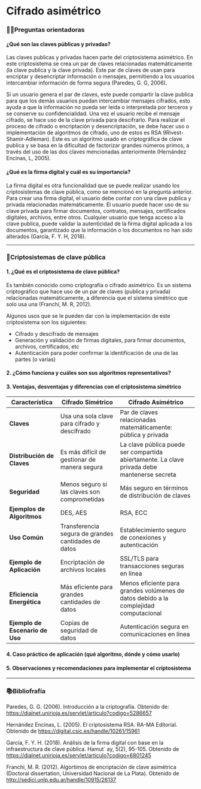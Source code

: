 # Cifrado asimétrico

### 🧑‍🏫Preguntas orientadoras

#### ¿Qué son las claves públicas y privadas?

Las claves publicas y privadas hacen parte del criptosistema asimétrico. En este criptosistema se crea un par de claves relacionadas matemáticamente (la clave publica y la clave privada). Este par de claves de usan para encriptar y desencriptar información o mensajes, permitiendo a los usuarios intercambiar información de forma segura (Paredes, G. G, 2006).

Si un usuario genera el par de claves, este puede compartir la clave publica para que los demás usuarios puedan intercambiar mensajes cifrados, esto ayuda a que la información no pueda ser leída o interpretada por terceros y se conserve su confidencialidad. Una vez el usuario recibe el mensaje cifrado, se hace uso de la clave privada para descifrarlo. Para realizar el proceso de cifrado o encriptación y desencriptación, se debe hacer uso o implementación de algoritmos de cifrado, uno de estos es RSA  9Rivest-Shamir-Adleman). Este es un algoritmo usado en criptográfica de clave publica y se basa en la dificultad de factorizar grandes números primos, a través del uso de las dos claves mencionadas anteriormente (Hernández Encinas, L, 2005).


#### ¿Qué es la firma digital y cuál es su importancia?

La firma digital es otra funcionalidad que se puede realizar usando los criptosistemas de clave pública, como se mencionó en la pregunta anterior. Para crear una firma digital, el usuario debe contar con una clave publica y privada relacionadas matemáticamente. El usuario puede hacer uso de su clave privada para firmar documentos, contratos, mensajes, certificados digitales, archivos, entre otros. Cualquier usuario que tenga acceso a la clave publica, puede validar la autenticidad de la firma digital aplicada a los documentos, garantizado que la información o los documentos no han sido alterados (García, F. Y. H, 2018).

---

### 🔏Criptosistemas de clave pública

#### 1.	¿Qué es el criptosistema de clave pública?

Es también conocido como criptografía o cifrado asimétrico. Es un sistema criptográfico que hace uso de un par de claves (publica y privada) relacionadas matemáticamente, a diferencia que el sistema simétrico que solo usa una (Franchi, M. R, 2012).

Algunos usos que se le pueden dar con la implementación de este criptosistema son los siguientes:

- Cifrado y descifrado de mensajes
- Generación y validación de firmas digitales, para firmar documentos, archivos, certificados, etc
- Autenticación para poder confirmar la identificación de una de las partes (o varias)


#### 2.	¿Cómo funciona y cuáles son sus algoritmos representativos?

#### 3.	Ventajas, desventajas y diferencias con el criptosistema simétrico

| Característica                  | Cifrado Simétrico                                   | Cifrado Asimétrico                                                                           |
| ------------------------------- | --------------------------------------------------- | -------------------------------------------------------------------------------------------- |
| **Claves**                      | Usa una sola clave para cifrado y descifrado        | Par de claves relacionadas matemáticamente: pública y privada                                |
| **Distribución de Claves**      | Es más difícil de gestionar de manera segura        | La clave pública puede ser compartida abiertamente. La clave privada debe mantenerse secreta |
| **Seguridad**                   | Menos seguro si las claves son comprometidas        | Más seguro en términos de distribución de claves                                             |
| **Ejemplos de Algoritmos**      | DES, AES                                            | RSA, ECC                                                                                     |
| **Uso Común**                   | Transferencia segura de grandes cantidades de datos | Establecimiento seguro de conexiones y autenticación                                         |
| **Ejemplo de Aplicación**       | Encriptación de archivos locales                    | SSL/TLS para transacciones seguras en línea                                                  |
| **Eficiencia Energética**       | Más eficiente para grandes cantidades de datos      | Menos eficiente para grandes volúmenes de datos debido a la complejidad computacional        |
| **Ejemplo de Escenario de Uso** | Copias de seguridad de datos                        | Autenticación segura en comunicaciones en línea                                              |

#### 4.	Caso práctico de aplicación (qué algoritmo, dónde y cómo usarlo)

#### 5.	Observaciones y recomendaciones para implementar el criptosistema

---

### 📚Bibliofrafía

Paredes, G. G. (2006). Introducción a la criptografía. Obtenido de: https://dialnet.unirioja.es/servlet/articulo?codigo=5286657

Hernández Encinas, L. (2005). El criptosistema RSA. RA-MA Editorial. Obtenido de https://digital.csic.es/handle/10261/15961

García, F. Y. H. (2018). Análisis de la firma digital con base en la infraestructura de clave pública. Hamut´ ay, 5(2), 95-105. Obtenido de https://dialnet.unirioja.es/servlet/articulo?codigo=6801245

Franchi, M. R. (2012). Algortimos de encriptación de clave asimétrica (Doctoral dissertation, Universidad Nacional de La Plata). Obtenido de http://sedici.unlp.edu.ar/handle/10915/26137
